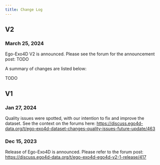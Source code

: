 ```yaml
---
title: Change Log
---
```


## V2

### March 25, 2024

Ego-Exo4D V2 is announced. Please see the forum for the announcement post: TODO

A summary of changes are listed below:

TODO


## V1

### Jan 27, 2024

Quality issues were spotted, with our intention to fix and improve the dataset. See the context on the forums here: https://discuss.ego4d-data.org/t/ego-exo4d-dataset-changes-quality-issues-future-update/463

### Dec 15, 2023

Release of Ego-Exo4D is announced. Please refer to the forum post: https://discuss.ego4d-data.org/t/ego-exo4d-ego4d-v2-1-release/417
